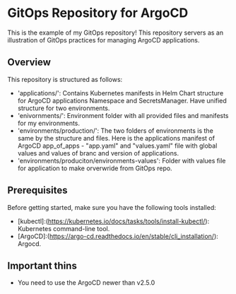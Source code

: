 # GitOps Repository for ArgoCD

This is the example of my GitOps repository! This repository servers as an illustration of GitOps practices for managing ArgoCD applications.

## Overview

This repository is structured as follows:

- 'applications/': Contains Kubernetes manifests in Helm Chart structure for ArgoCD applications Namespace and SecretsManager. Have unified structure for two environments.
- 'enivornments/': Environment folder with all provided files and manifests for my environments.
- 'environments/production/': The two folders of environments is the same by the structure and files. Here is the applications manifest of ArgoCD app_of_apps - "app.yaml" and "values.yaml" file with global values and values of branc and version of applications.
- 'environments/produciton/environments-values': Folder with values file for application to make orverwride from GitOps repo.

## Prerequisites

Before getting started, make sure you have the following tools installed:

- [kubectl]:(https://kubernetes.io/docs/tasks/tools/install-kubectl/): Kubernetes command-line tool.
- [ArgoCD]:(https://argo-cd.readthedocs.io/en/stable/cli_installation/): Argocd.

## Important thins

- You need to use the ArgoCD newer than v2.5.0 


